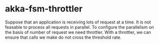 # akka-fsm-throttler

Suppose that an application is receiving lots of request at a time. It is not feasable to process all requests in parallel.
To configure the parallelism on the basis of number of request we need throttler. With a throttler, we can ensure that calls we make do not cross the threshold rate.


